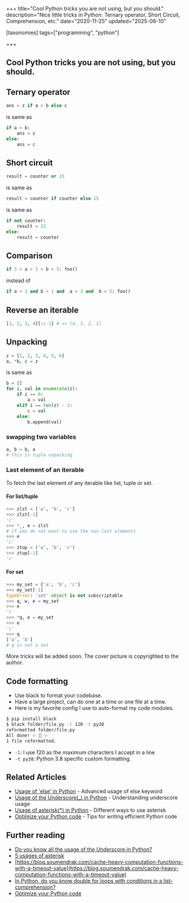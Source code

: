 +++
title="Cool Python tricks you are not using, but you should."
description="Nice little tricks in Python: Ternary operator, Short Circuit, Comprehension, etc."
date="2020-11-25"
updated="2025-06-10"

[taxonomies]
tags=["programming", "python"]

+++

## Cool Python tricks you are not using, but you should.

## Ternary operator

``` python
ans = z if a > b else c
```
is same as 

``` python
if a > b:
    ans = z
else:
    ans = c
```

## Short circuit

``` python
result = counter or 15
```
is same as
``` python
result = counter if counter else 15
```
is same as 
``` python
if not counter:
    result = 15
else:
    result = counter
```
## Comparison

``` python
if 3 > a > 1 < b < 5: foo()
```
instead of
``` python
if a > 1 and b > 1 and  a < 3 and  b < 5: foo()
```

## Reverse an iterable

```python
[1, 2, 3, 4][::-1] # => [4, 3, 2, 1]
```

## Unpacking

``` python
z = [1, 2, 3, 4, 5, 6]
a, *b, c = z
```
is same as

``` python
b = []
for i, val in enumerate(z):
    if i == 0:
        a = val
    elif i == len(z) - 1:
        c = val
    else:
        b.append(val)
```

### swapping two variables

``` python
a, b = b, a
# this is tuple unpacking
```
### Last element of an iterable

To fetch the last element of any iterable like list, tuple or set.

#### For list/tuple

```python
>>> zlst = ['a', 'b', 'c']
>>> zlst[-1]
'c'
>>> *_, e = zlst
# if you do not want to use the non-last elements
>>> e
'c'
>>> ztup = ('a', 'b', 'c')
>>> ztup[-1]
'c'

```

#### For set

```python
>>> my_set = {'a', 'b', 'c'}
>>> my_set[-1]
TypeError: 'set' object is not subscriptable
>>> q, w, e = my_set
>>> e
'c'
>>> *q, e = my_set
>>> e
'c'
>>> q
['a', 'b']
# q is not a set
```
More tricks will be added soon.
The cover picture is copyrighted to the author.

## Code formatting

- Use black to format your codebase.
- Have a large project, can do one at a time or one file at a time.
- Here is my favorite config I use to auto-format my code modules.

```sh
$ pip install black
$ black folder/file.py -l 120 -t py38 
reformatted folder/file.py
All done! ✨ 🍰 ✨
1 file reformatted.
```

- `-l`: I use 120 as the maximum characters I accept in a line
- `-t py38`: Python 3.8 specific custom formatting.

## Related Articles

- [Usage of 'else' in Python](@/blog/usage-of-else-in-python.md) - Advanced usage of else keyword
- [Usage of the Underscore(_) in Python](@/blog/usage-of-underscore-in-python.md) - Understanding underscore usage
- [Usage of asterisk(*) in Python](@/blog/usage-of-asterik-in-python.md) - Different ways to use asterisk
- [Optimize your Python code](@/blog/optimize-your-python-code.md) - Tips for writing efficient Python code

## Further reading

- [Do you know all the usage of the Underscore in Python?](https://blog.soumendrak.com/do-you-know-all-the-usage-of-the-underscore-in-python)
- [5 usages of asterisk](https://blog.soumendrak.com/5-usages-of-an-asterisk-in-python)
- [https://blog.soumendrak.com/cache-heavy-computation-functions-with-a-timeout-value](https://blog.soumendrak.com/cache-heavy-computation-functions-with-a-timeout-value)
- [In Python, do you know double for loops with conditions in a list-comprehension?](https://blog.soumendrak.com/in-python-do-you-know-double-for-loops-with-conditions-in-a-list-comprehension)
- [Optimize your Python code](https://blog.soumendrak.com/optimize-your-python-code-d7e9752e501e)
